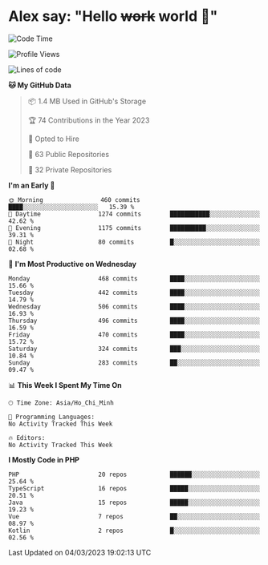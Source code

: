 # Alex say: "Hello ~~work~~ world 🐾"

<!--START_SECTION:waka-->
![Code Time](http://img.shields.io/badge/Code%20Time-839%20hrs%205%20mins-blue)

![Profile Views](http://img.shields.io/badge/Profile%20Views-0-blue)

![Lines of code](https://img.shields.io/badge/From%20Hello%20World%20I%27ve%20Written-30.5%20million%20lines%20of%20code-blue)

**🐱 My GitHub Data** 

> 📦 1.4 MB Used in GitHub's Storage 
 > 
> 🏆 74 Contributions in the Year 2023
 > 
> 💼 Opted to Hire
 > 
> 📜 63 Public Repositories 
 > 
> 🔑 32 Private Repositories 
 > 
**I'm an Early 🐤** 

```text
🌞 Morning                460 commits         ████░░░░░░░░░░░░░░░░░░░░░   15.39 % 
🌆 Daytime                1274 commits        ███████████░░░░░░░░░░░░░░   42.62 % 
🌃 Evening                1175 commits        ██████████░░░░░░░░░░░░░░░   39.31 % 
🌙 Night                  80 commits          █░░░░░░░░░░░░░░░░░░░░░░░░   02.68 % 
```
📅 **I'm Most Productive on Wednesday** 

```text
Monday                   468 commits         ████░░░░░░░░░░░░░░░░░░░░░   15.66 % 
Tuesday                  442 commits         ████░░░░░░░░░░░░░░░░░░░░░   14.79 % 
Wednesday                506 commits         ████░░░░░░░░░░░░░░░░░░░░░   16.93 % 
Thursday                 496 commits         ████░░░░░░░░░░░░░░░░░░░░░   16.59 % 
Friday                   470 commits         ████░░░░░░░░░░░░░░░░░░░░░   15.72 % 
Saturday                 324 commits         ███░░░░░░░░░░░░░░░░░░░░░░   10.84 % 
Sunday                   283 commits         ██░░░░░░░░░░░░░░░░░░░░░░░   09.47 % 
```


📊 **This Week I Spent My Time On** 

```text
🕑︎ Time Zone: Asia/Ho_Chi_Minh

💬 Programming Languages: 
No Activity Tracked This Week

🔥 Editors: 
No Activity Tracked This Week
```

**I Mostly Code in PHP** 

```text
PHP                      20 repos            ██████░░░░░░░░░░░░░░░░░░░   25.64 % 
TypeScript               16 repos            █████░░░░░░░░░░░░░░░░░░░░   20.51 % 
Java                     15 repos            █████░░░░░░░░░░░░░░░░░░░░   19.23 % 
Vue                      7 repos             ██░░░░░░░░░░░░░░░░░░░░░░░   08.97 % 
Kotlin                   2 repos             █░░░░░░░░░░░░░░░░░░░░░░░░   02.56 % 
```




 Last Updated on 04/03/2023 19:02:13 UTC
<!--END_SECTION:waka-->
